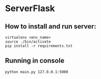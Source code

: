 # ServerFlask

## How to install and run server:
```
virtualenv <env_name>
source ./bin/activate
pip install -r requirements.txt
```
## Running in console
```
python main.py 127.0.0.1:5000
```
